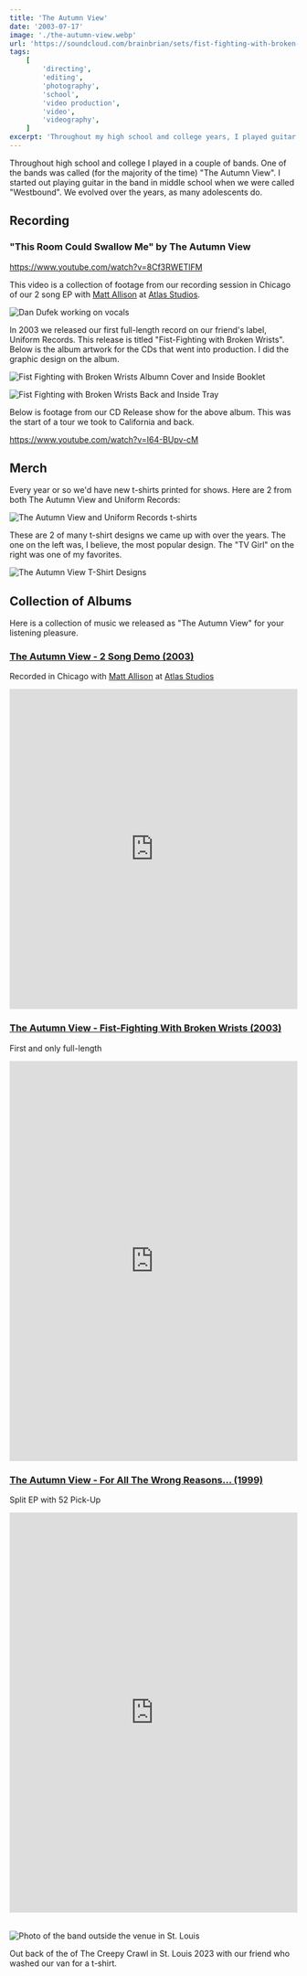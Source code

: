 ```yaml
---
title: 'The Autumn View'
date: '2003-07-17'
image: './the-autumn-view.webp'
url: 'https://soundcloud.com/brainbrian/sets/fist-fighting-with-broken-wrists'
tags:
    [
        'directing',
        'editing',
        'photography',
        'school',
        'video production',
        'video',
        'videography',
    ]
excerpt: 'Throughout my high school and college years, I played guitar in several bands, including "The Autumn View". Our first full-length album, "Fist-Fighting with Broken Wrists," was released in 2003, and I designed the album artwork. We also recorded a 2-song EP in Chicago with producer Matt Allison at Atlas Studios, and played a CD release show for our album. We have a collection of music available on Soundcloud, including our split EP with 52 Pick-Up, "For All The Wrong Reasons..." and footage from our recording session and tour.'
---
```


Throughout high school and college I played in a couple of bands. One of the bands was called (for the majority of the time) "The Autumn View". I started out playing guitar in the band in middle school when we were called "Westbound". We evolved over the years, as many adolescents do.

## Recording

### "This Room Could Swallow Me" by The Autumn View

https://www.youtube.com/watch?v=8Cf3RWETlFM

This video is a collection of footage from our recording session in Chicago of our 2 song EP with [Matt Allison](<https://en.wikipedia.org/wiki/Matt_Allison_(record_producer)>) at [Atlas Studios](https://www.facebook.com/atlaschicago/).

![Dan Dufek working on vocals](./dan-dufek-vocals.webp)

In 2003 we released our first full-length record on our friend's label, Uniform Records. This release is titled "Fist-Fighting with Broken Wrists". Below is the album artwork for the CDs that went into production. I did the graphic design on the album.

![Fist Fighting with Broken Wrists Albumn Cover and Inside Booklet](./fist-fighting-with-broken-wrists.webp)

![Fist Fighting with Broken Wrists Back and Inside Tray](./fist-fighting-with-broken-wrists-back.webp)

Below is footage from our CD Release show for the above album. This was the start of a tour we took to California and back.

https://www.youtube.com/watch?v=I64-BUpv-cM

## Merch
Every year or so we'd have new t-shirts printed for shows. Here are 2 from both The Autumn View and Uniform Records:

![The Autumn View and Uniform Records t-shirts](./the-autumn-view-uniform-records-tshirts.webp)

These are 2 of many t-shirt designs we came up with over the years. The one on the left was, I believe, the most popular design. The "TV Girl" on the right was one of my favorites.

![The Autumn View T-Shirt Designs](./the-autumn-view-t-shirts.webp)

## Collection of Albums

Here is a collection of music we released as "The Autumn View" for your listening pleasure.

### [The Autumn View - 2 Song Demo (2003)](https://soundcloud.com/brainbrian/sets/the-autumn-view-2-song-demo-2003)

Recorded in Chicago with [Matt Allison](<https://en.wikipedia.org/wiki/Matt_Allison_(record_producer)>) at [Atlas Studios](https://www.facebook.com/atlaschicago/)

<iframe width="100%" height="560" scrolling="no" frameborder="no" allow="autoplay" src="https://w.soundcloud.com/player/?url=https%3A//api.soundcloud.com/playlists/449394&color=%23ff5500&auto_play=false&hide_related=false&show_comments=true&show_user=true&show_reposts=false&show_teaser=true&visual=true" style="max-width: 640px;"></iframe>

### [The Autumn View - Fist-Fighting With Broken Wrists (2003)](https://soundcloud.com/brainbrian/sets/fist-fighting-with-broken-wrists)

First and only full-length

<iframe width="100%" height="700" scrolling="no" frameborder="no" allow="autoplay" src="https://w.soundcloud.com/player/?url=https%3A//api.soundcloud.com/playlists/409954&color=%23ff5500&auto_play=false&hide_related=false&show_comments=true&show_user=true&show_reposts=false&show_teaser=true&visual=true" style="max-width: 640px;"></iframe>

### [The Autumn View - For All The Wrong Reasons... (1999)](https://soundcloud.com/brainbrian/sets/for-all-the-wrong-reasons)

Split EP with 52 Pick-Up

<iframe width="100%" height="700" scrolling="no" frameborder="no" allow="autoplay" src="https://w.soundcloud.com/player/?url=https%3A//api.soundcloud.com/playlists/410366&color=%23ff5500&auto_play=false&hide_related=false&show_comments=true&show_user=true&show_reposts=false&show_teaser=true&visual=true" style="max-width: 640px; margin-bottom: 2rem; display: block;"></iframe>

![Photo of the band outside the venue in St. Louis](./st-louis.webp)

Out back of the of The Creepy Crawl in St. Louis 2023 with our friend who washed our van for a t-shirt.